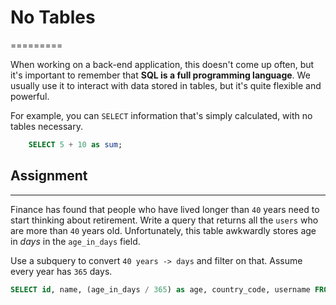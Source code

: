 # No Tables
=========

When working on a back-end application, this doesn't come up often, but it's important to remember that **SQL is a full programming language**. We usually use it to interact with data stored in tables, but it's quite flexible and powerful.

For example, you can `SELECT` information that's simply calculated, with no tables necessary.
```sql
    SELECT 5 + 10 as sum;
```

## Assignment
----------

Finance has found that people who have lived longer than `40` years need to start thinking about retirement. Write a query that returns all the `users` who are more than `40` years old. Unfortunately, this table awkwardly stores age in _days_ in the `age_in_days` field.

Use a subquery to convert `40 years -> days` and filter on that. Assume every year has `365` days.

```sql
SELECT id, name, (age_in_days / 365) as age, country_code, username FROM users WHERE age > 40;
```